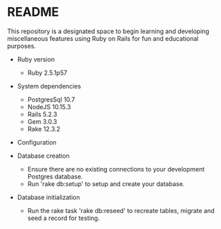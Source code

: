 # README

This repository is a designated space to begin learning and developing miscellaneous features using Ruby on Rails for fun and educational purposes.

* Ruby version
    - Ruby 2.5.1p57
* System dependencies
    - PostgresSql 10.7
    - NodeJS 10.15.3
    - Rails 5.2.3
    - Gem 3.0.3
    - Rake 12.3.2
* Configuration

* Database creation
    - Ensure there are no existing connections to your development Postgres database.
    - Run 'rake db:setup' to setup and create your database.
* Database initialization
    - Run the rake task 'rake db:reseed' to recreate tables, migrate and seed a record for testing.
